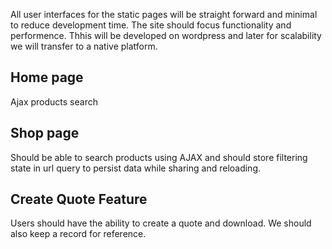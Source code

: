 All user interfaces for the static pages will be straight forward and minimal to reduce development time. The site should focus functionality and performence. Thhis will be developed on wordpress and later for scalability we will transfer to a native platform.

## Home page
Ajax products search

## Shop page
Should be able to search products using AJAX and should store filtering state in url query to persist  data while sharing and reloading.

## Create Quote Feature
Users should have the ability to create a quote and download. We should also keep a record for reference.